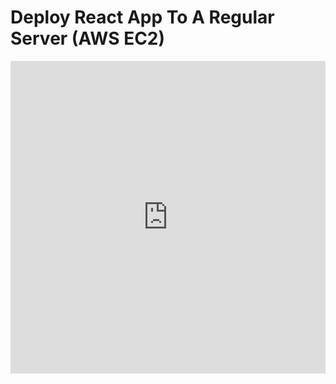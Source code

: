 # Deploy React App To A Regular Server (AWS EC2)

<iframe width="100%" height="500" src="https://www.youtube.com/embed/OCau7X--EXU" title="Deploy React App To A Regular Server (AWS EC2)" frameborder="0" allow="accelerometer; autoplay; clipboard-write; encrypted-media; gyroscope; picture-in-picture; web-share" allowfullscreen></iframe>